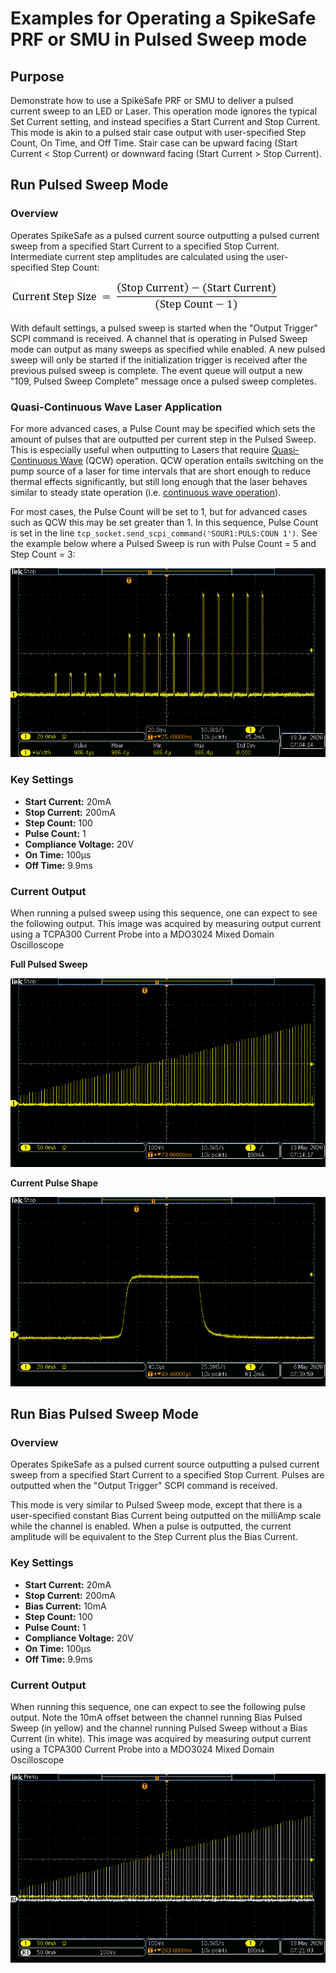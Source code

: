 # Examples for Operating a SpikeSafe PRF or SMU in Pulsed Sweep mode

## **Purpose**
Demonstrate how to use a SpikeSafe PRF or SMU to deliver a pulsed current sweep to an LED or Laser. This operation mode ignores the typical Set Current setting, and instead specifies a Start Current and Stop Current. This mode is akin to a pulsed stair case output with user-specified Step Count, On Time, and Off Time. Stair case can be upward facing (Start Current < Stop Current) or downward facing (Start Current > Stop Current).

## **Run Pulsed Sweep Mode**

### Overview 
Operates SpikeSafe as a pulsed current source outputting a pulsed current sweep from a specified Start Current to a specified Stop Current. Intermediate current step amplitudes are calculated using the user-specified Step Count:

![](step_size_calculation.png)

With default settings, a pulsed sweep is started when the "Output Trigger" SCPI command is received. A channel that is operating in Pulsed Sweep mode can output as many sweeps as specified while enabled. A new pulsed sweep will only be started if the initialization trigger is received after the previous pulsed sweep is complete. The event queue will output a new "109, Pulsed Sweep Complete" message once a pulsed sweep completes.

### Quasi-Continuous Wave Laser Application
For more advanced cases, a Pulse Count may be specified which sets the amount of pulses that are outputted per current step in the Pulsed Sweep. This is especially useful when outputting to Lasers that require [Quasi-Continuous Wave](https://www.rp-photonics.com/quasi_continuous_wave_operation.html) (QCW) operation. QCW operation entails switching on the pump source of a laser for time intervals that are short enough to reduce thermal effects significantly, but still long enough that the laser behaves similar to steady state operation (i.e. [continuous wave operation](https://www.rp-photonics.com/continuous_wave_operation.html)).

For most cases, the Pulse Count will be set to 1, but for advanced cases such as QCW this may be set greater than 1. In this sequence, Pulse Count is set in the line `tcp_socket.send_scpi_command('SOUR1:PULS:COUN 1')`. See the example below where a Pulsed Sweep is run with Pulse Count = 5 and Step Count = 3:

![](qcw_example_screenshot.png)


### Key Settings 
- **Start Current:** 20mA
- **Stop Current:** 200mA
- **Step Count:** 100
- **Pulse Count:** 1
- **Compliance Voltage:** 20V
- **On Time:** 100µs
- **Off Time:** 9.9ms

### Current Output
When running a pulsed sweep using this sequence, one can expect to see the following output. This image was acquired by measuring output current using a TCPA300 Current Probe into a MDO3024 Mixed Domain Oscilloscope

**Full Pulsed Sweep**

![](pulsed_sweep_output.png)

**Current Pulse Shape**

![](pulsed_sweep_pulse_shape.png)

## **Run Bias Pulsed Sweep Mode**

### Overview
Operates SpikeSafe as a pulsed current source outputting a pulsed current sweep from a specified Start Current to a specified Stop Current. Pulses are outputted when the "Output Trigger" SCPI command is received. 

This mode is very similar to Pulsed Sweep mode, except that there is a user-specified constant Bias Current being outputted on the milliAmp scale while the channel is enabled. When a pulse is outputted, the current amplitude will be equivalent to the Step Current plus the Bias Current.

### Key Settings
- **Start Current:** 20mA
- **Stop Current:** 200mA
- **Bias Current:** 10mA
- **Step Count:** 100
- **Pulse Count:** 1
- **Compliance Voltage:** 20V
- **On Time:** 100µs
- **Off Time:** 9.9ms

### Current Output
When running this sequence, one can expect to see the following pulse output. Note the 10mA offset between the channel running Bias Pulsed Sweep (in yellow) and the channel running Pulsed Sweep without a Bias Current (in white). This image was acquired by measuring output current using a TCPA300 Current Probe into a MDO3024 Mixed Domain Oscilloscope

![](bps_vs_ps_output.png)
